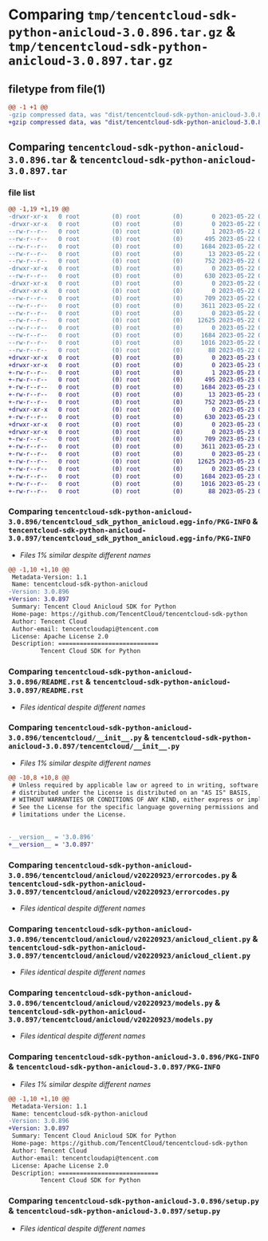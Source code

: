 # Comparing `tmp/tencentcloud-sdk-python-anicloud-3.0.896.tar.gz` & `tmp/tencentcloud-sdk-python-anicloud-3.0.897.tar.gz`

## filetype from file(1)

```diff
@@ -1 +1 @@
-gzip compressed data, was "dist/tencentcloud-sdk-python-anicloud-3.0.896.tar", last modified: Mon May 22 00:13:49 2023, max compression
+gzip compressed data, was "dist/tencentcloud-sdk-python-anicloud-3.0.897.tar", last modified: Tue May 23 02:12:59 2023, max compression
```

## Comparing `tencentcloud-sdk-python-anicloud-3.0.896.tar` & `tencentcloud-sdk-python-anicloud-3.0.897.tar`

### file list

```diff
@@ -1,19 +1,19 @@
-drwxr-xr-x   0 root         (0) root         (0)        0 2023-05-22 00:13:49.000000 tencentcloud-sdk-python-anicloud-3.0.896/
-drwxr-xr-x   0 root         (0) root         (0)        0 2023-05-22 00:13:49.000000 tencentcloud-sdk-python-anicloud-3.0.896/tencentcloud_sdk_python_anicloud.egg-info/
--rw-r--r--   0 root         (0) root         (0)        1 2023-05-22 00:13:49.000000 tencentcloud-sdk-python-anicloud-3.0.896/tencentcloud_sdk_python_anicloud.egg-info/dependency_links.txt
--rw-r--r--   0 root         (0) root         (0)      495 2023-05-22 00:13:49.000000 tencentcloud-sdk-python-anicloud-3.0.896/tencentcloud_sdk_python_anicloud.egg-info/SOURCES.txt
--rw-r--r--   0 root         (0) root         (0)     1684 2023-05-22 00:13:49.000000 tencentcloud-sdk-python-anicloud-3.0.896/tencentcloud_sdk_python_anicloud.egg-info/PKG-INFO
--rw-r--r--   0 root         (0) root         (0)       13 2023-05-22 00:13:49.000000 tencentcloud-sdk-python-anicloud-3.0.896/tencentcloud_sdk_python_anicloud.egg-info/top_level.txt
--rw-r--r--   0 root         (0) root         (0)      752 2023-05-22 00:13:49.000000 tencentcloud-sdk-python-anicloud-3.0.896/README.rst
-drwxr-xr-x   0 root         (0) root         (0)        0 2023-05-22 00:13:49.000000 tencentcloud-sdk-python-anicloud-3.0.896/tencentcloud/
--rw-r--r--   0 root         (0) root         (0)      630 2023-05-22 00:13:49.000000 tencentcloud-sdk-python-anicloud-3.0.896/tencentcloud/__init__.py
-drwxr-xr-x   0 root         (0) root         (0)        0 2023-05-22 00:13:49.000000 tencentcloud-sdk-python-anicloud-3.0.896/tencentcloud/anicloud/
-drwxr-xr-x   0 root         (0) root         (0)        0 2023-05-22 00:13:49.000000 tencentcloud-sdk-python-anicloud-3.0.896/tencentcloud/anicloud/v20220923/
--rw-r--r--   0 root         (0) root         (0)      709 2023-05-22 00:13:49.000000 tencentcloud-sdk-python-anicloud-3.0.896/tencentcloud/anicloud/v20220923/errorcodes.py
--rw-r--r--   0 root         (0) root         (0)     3611 2023-05-22 00:13:49.000000 tencentcloud-sdk-python-anicloud-3.0.896/tencentcloud/anicloud/v20220923/anicloud_client.py
--rw-r--r--   0 root         (0) root         (0)        0 2023-05-22 00:13:49.000000 tencentcloud-sdk-python-anicloud-3.0.896/tencentcloud/anicloud/v20220923/__init__.py
--rw-r--r--   0 root         (0) root         (0)    12625 2023-05-22 00:13:49.000000 tencentcloud-sdk-python-anicloud-3.0.896/tencentcloud/anicloud/v20220923/models.py
--rw-r--r--   0 root         (0) root         (0)        0 2023-05-22 00:13:49.000000 tencentcloud-sdk-python-anicloud-3.0.896/tencentcloud/anicloud/__init__.py
--rw-r--r--   0 root         (0) root         (0)     1684 2023-05-22 00:13:49.000000 tencentcloud-sdk-python-anicloud-3.0.896/PKG-INFO
--rw-r--r--   0 root         (0) root         (0)     1016 2023-05-22 00:13:49.000000 tencentcloud-sdk-python-anicloud-3.0.896/setup.py
--rw-r--r--   0 root         (0) root         (0)       88 2023-05-22 00:13:49.000000 tencentcloud-sdk-python-anicloud-3.0.896/setup.cfg
+drwxr-xr-x   0 root         (0) root         (0)        0 2023-05-23 02:12:59.000000 tencentcloud-sdk-python-anicloud-3.0.897/
+drwxr-xr-x   0 root         (0) root         (0)        0 2023-05-23 02:12:59.000000 tencentcloud-sdk-python-anicloud-3.0.897/tencentcloud_sdk_python_anicloud.egg-info/
+-rw-r--r--   0 root         (0) root         (0)        1 2023-05-23 02:12:59.000000 tencentcloud-sdk-python-anicloud-3.0.897/tencentcloud_sdk_python_anicloud.egg-info/dependency_links.txt
+-rw-r--r--   0 root         (0) root         (0)      495 2023-05-23 02:12:59.000000 tencentcloud-sdk-python-anicloud-3.0.897/tencentcloud_sdk_python_anicloud.egg-info/SOURCES.txt
+-rw-r--r--   0 root         (0) root         (0)     1684 2023-05-23 02:12:59.000000 tencentcloud-sdk-python-anicloud-3.0.897/tencentcloud_sdk_python_anicloud.egg-info/PKG-INFO
+-rw-r--r--   0 root         (0) root         (0)       13 2023-05-23 02:12:59.000000 tencentcloud-sdk-python-anicloud-3.0.897/tencentcloud_sdk_python_anicloud.egg-info/top_level.txt
+-rw-r--r--   0 root         (0) root         (0)      752 2023-05-23 02:12:59.000000 tencentcloud-sdk-python-anicloud-3.0.897/README.rst
+drwxr-xr-x   0 root         (0) root         (0)        0 2023-05-23 02:12:59.000000 tencentcloud-sdk-python-anicloud-3.0.897/tencentcloud/
+-rw-r--r--   0 root         (0) root         (0)      630 2023-05-23 02:12:59.000000 tencentcloud-sdk-python-anicloud-3.0.897/tencentcloud/__init__.py
+drwxr-xr-x   0 root         (0) root         (0)        0 2023-05-23 02:12:59.000000 tencentcloud-sdk-python-anicloud-3.0.897/tencentcloud/anicloud/
+drwxr-xr-x   0 root         (0) root         (0)        0 2023-05-23 02:12:59.000000 tencentcloud-sdk-python-anicloud-3.0.897/tencentcloud/anicloud/v20220923/
+-rw-r--r--   0 root         (0) root         (0)      709 2023-05-23 02:12:59.000000 tencentcloud-sdk-python-anicloud-3.0.897/tencentcloud/anicloud/v20220923/errorcodes.py
+-rw-r--r--   0 root         (0) root         (0)     3611 2023-05-23 02:12:59.000000 tencentcloud-sdk-python-anicloud-3.0.897/tencentcloud/anicloud/v20220923/anicloud_client.py
+-rw-r--r--   0 root         (0) root         (0)        0 2023-05-23 02:12:59.000000 tencentcloud-sdk-python-anicloud-3.0.897/tencentcloud/anicloud/v20220923/__init__.py
+-rw-r--r--   0 root         (0) root         (0)    12625 2023-05-23 02:12:59.000000 tencentcloud-sdk-python-anicloud-3.0.897/tencentcloud/anicloud/v20220923/models.py
+-rw-r--r--   0 root         (0) root         (0)        0 2023-05-23 02:12:59.000000 tencentcloud-sdk-python-anicloud-3.0.897/tencentcloud/anicloud/__init__.py
+-rw-r--r--   0 root         (0) root         (0)     1684 2023-05-23 02:12:59.000000 tencentcloud-sdk-python-anicloud-3.0.897/PKG-INFO
+-rw-r--r--   0 root         (0) root         (0)     1016 2023-05-23 02:12:59.000000 tencentcloud-sdk-python-anicloud-3.0.897/setup.py
+-rw-r--r--   0 root         (0) root         (0)       88 2023-05-23 02:12:59.000000 tencentcloud-sdk-python-anicloud-3.0.897/setup.cfg
```

### Comparing `tencentcloud-sdk-python-anicloud-3.0.896/tencentcloud_sdk_python_anicloud.egg-info/PKG-INFO` & `tencentcloud-sdk-python-anicloud-3.0.897/tencentcloud_sdk_python_anicloud.egg-info/PKG-INFO`

 * *Files 1% similar despite different names*

```diff
@@ -1,10 +1,10 @@
 Metadata-Version: 1.1
 Name: tencentcloud-sdk-python-anicloud
-Version: 3.0.896
+Version: 3.0.897
 Summary: Tencent Cloud Anicloud SDK for Python
 Home-page: https://github.com/TencentCloud/tencentcloud-sdk-python
 Author: Tencent Cloud
 Author-email: tencentcloudapi@tencent.com
 License: Apache License 2.0
 Description: ============================
         Tencent Cloud SDK for Python
```

### Comparing `tencentcloud-sdk-python-anicloud-3.0.896/README.rst` & `tencentcloud-sdk-python-anicloud-3.0.897/README.rst`

 * *Files identical despite different names*

### Comparing `tencentcloud-sdk-python-anicloud-3.0.896/tencentcloud/__init__.py` & `tencentcloud-sdk-python-anicloud-3.0.897/tencentcloud/__init__.py`

 * *Files 1% similar despite different names*

```diff
@@ -10,8 +10,8 @@
 # Unless required by applicable law or agreed to in writing, software
 # distributed under the License is distributed on an "AS IS" BASIS,
 # WITHOUT WARRANTIES OR CONDITIONS OF ANY KIND, either express or implied.
 # See the License for the specific language governing permissions and
 # limitations under the License.
 
 
-__version__ = '3.0.896'
+__version__ = '3.0.897'
```

### Comparing `tencentcloud-sdk-python-anicloud-3.0.896/tencentcloud/anicloud/v20220923/errorcodes.py` & `tencentcloud-sdk-python-anicloud-3.0.897/tencentcloud/anicloud/v20220923/errorcodes.py`

 * *Files identical despite different names*

### Comparing `tencentcloud-sdk-python-anicloud-3.0.896/tencentcloud/anicloud/v20220923/anicloud_client.py` & `tencentcloud-sdk-python-anicloud-3.0.897/tencentcloud/anicloud/v20220923/anicloud_client.py`

 * *Files identical despite different names*

### Comparing `tencentcloud-sdk-python-anicloud-3.0.896/tencentcloud/anicloud/v20220923/models.py` & `tencentcloud-sdk-python-anicloud-3.0.897/tencentcloud/anicloud/v20220923/models.py`

 * *Files identical despite different names*

### Comparing `tencentcloud-sdk-python-anicloud-3.0.896/PKG-INFO` & `tencentcloud-sdk-python-anicloud-3.0.897/PKG-INFO`

 * *Files 1% similar despite different names*

```diff
@@ -1,10 +1,10 @@
 Metadata-Version: 1.1
 Name: tencentcloud-sdk-python-anicloud
-Version: 3.0.896
+Version: 3.0.897
 Summary: Tencent Cloud Anicloud SDK for Python
 Home-page: https://github.com/TencentCloud/tencentcloud-sdk-python
 Author: Tencent Cloud
 Author-email: tencentcloudapi@tencent.com
 License: Apache License 2.0
 Description: ============================
         Tencent Cloud SDK for Python
```

### Comparing `tencentcloud-sdk-python-anicloud-3.0.896/setup.py` & `tencentcloud-sdk-python-anicloud-3.0.897/setup.py`

 * *Files identical despite different names*

